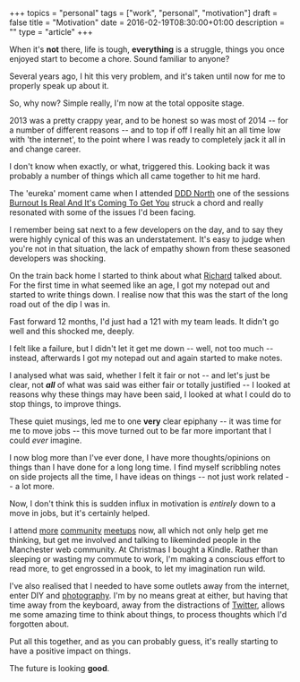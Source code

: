 +++
topics = "personal"
tags = ["work", "personal", "motivation"]
draft = false
title = "Motivation"
date = 2016-02-19T08:30:00+01:00
description = ""
type = "article"
+++

When it's **not** there, life is tough, **everything** is a struggle, things you once enjoyed start to become a chore. Sound familiar to anyone?

Several years ago, I hit this very problem, and it's taken until now for me to properly speak up about it.

So, why now? Simple really, I'm now at the total opposite stage.

2013 was a pretty crappy year, and to be honest so was most of 2014 -- for a number of different reasons -- and to top if off I really hit an all time low with 'the internet', to the point where I was ready to completely jack it all in and change career.

I don't know when exactly, or what, triggered this. Looking back it was probably a number of things which all came together to hit me hard.

The 'eureka' moment came when I attended [DDD North](http://www.dddnorth.co.uk/) one of the sessions [Burnout Is Real And It's Coming To Get You](http://www.dddnorth.co.uk/Sessions/Details/125) struck a chord and really resonated with some of the issues I'd been facing.

I remember being sat next to a few developers on the day, and to say they were highly cynical of this was an understatement. It's easy to judge when you're not in that situation, the lack of empathy shown from these seasoned developers was shocking.

On the train back home I started to think about what [Richard](https://twitter.com/richardadalton) talked about. For the first time in what seemed like an age, I got my notepad out and started to write things down. I realise now that this was the start of the long road out of the dip I was in.

Fast forward 12 months, I'd just had a 121 with my team leads. It didn't go well and this shocked me, deeply.

I felt like a failure, but I didn't let it get me down -- well, not too much -- instead, afterwards I got my notepad out and again started to make notes.

I analysed what was said, whether I felt it fair or not -- and let's just be clear, not _**all**_ of what was said was either fair or totally justified -- I looked at reasons why these things may have been said, I looked at what I could do to stop things, to improve things.

These quiet musings, led me to one **very** clear epiphany -- it was time for me to move jobs -- this move turned out to be far more important that I could _ever_ imagine.

I now blog more than I've ever done, I have more thoughts/opinions on things than I have done for a long long time. I find myself scribbling notes on side projects all the time, I have ideas on things -- not just work related -- a lot more.

Now, I don't think this is sudden influx in motivation is _entirely_ down to a move in jobs, but it's certainly helped.

I attend [more](http://www.meetup.com/McrFRED/) [community](http://nuxuk.org/) [meetups](http://www.meetup.com/McrUXD/) now, all which not only help get me thinking, but get me involved and talking to likeminded people in the Manchester web community. At Christmas I bought a Kindle. Rather than sleeping or wasting my commute to work, I'm making a conscious effort to read more, to get engrossed in a book, to let my imagination run wild.

I've also realised that I needed to have some outlets away from the internet, enter DIY and [photography](https://www.instagram.com/jibubo). I'm by no means great at either, but having that time away from the keyboard, away from the distractions of [Twitter](http://twitter.com/jibubo), allows me some amazing time to think about things, to process thoughts which I'd forgotten about.

Put all this together, and as you can probably guess, it's really starting to have a positive impact on things.

The future is looking **good**.

